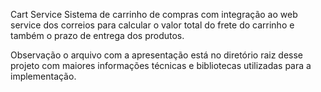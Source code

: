 Cart Service
Sistema de carrinho de compras com integração ao web service dos correios para calcular o valor total do frete do carrinho e também o prazo de entrega dos produtos.

Observação
o arquivo com a apresentação está no diretório raiz desse projeto com maiores informações técnicas e bibliotecas utilizadas para a implementação.
